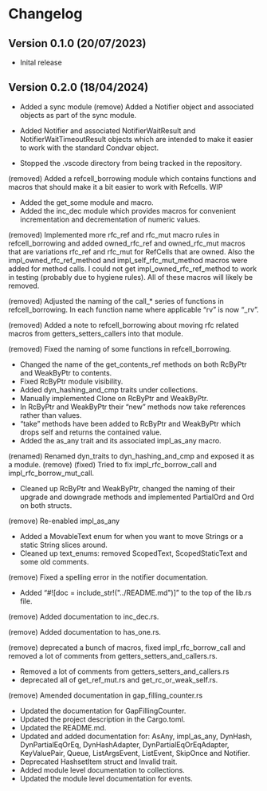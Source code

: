# Changelog

## Version 0.1.0 (20/07/2023)

- Inital release

## Version 0.2.0 (18/04/2024)

- Added a sync module
(remove) Added a Notifier object and associated objects as part of the sync module.

- Added Notifier and associated NotifierWaitResult and NotifierWaitTimeoutResult objects which are intended to make it easier to work with the standard Condvar object.

- Stopped the .vscode directory from being tracked in the repository.

(removed) Added a refcell_borrowing module which contains functions and macros that should make it a bit easier to work with Refcells. WIP

- Added the get_some module and macro.
- Added the inc_dec module which provides macros for convenient incrementation and decrementation of numeric values.

(removed) Implemented more rfc_ref and rfc_mut macro rules in refcell_borrowing and added owned_rfc_ref and owned_rfc_mut macros that are variations rfc_ref and rfc_mut for RefCells that are owned. Also the impl_owned_rfc_ref_method and impl_self_rfc_mut_method macros were added for method calls. I could not get impl_owned_rfc_ref_method to work in testing (probably due to hygiene rules). All of these macros will likely be removed.

(removed) Adjusted the naming of the call_* series of functions in refcell_borrowing. In each function name where applicable “rv” is now “_rv”.

(removed) Added a note to refcell_borrowing about moving rfc related macros from getters_setters_callers into that module.

(removed) Fixed the naming of some functions in  refcell_borrowing.

- Changed the name of the get_contents_ref methods on both RcByPtr and WeakByPtr to contents.
- Fixed RcByPtr module visibility.
- Added dyn_hashing_and_cmp traits under collections.
- Manually implemented Clone on RcByPtr and WeakByPtr.
- In RcByPtr and WeakByPtr their “new” methods now take references rather than values.
- “take” methods have been added to RcByPtr and WeakByPtr which drops self and returns the contained value.
- Added the as_any trait and its associated impl_as_any macro.

(renamed) Renamed dyn_traits to dyn_hashing_and_cmp and exposed it as a module.
(remove) (fixed) Tried to fix impl_rfc_borrow_call and impl_rfc_borrow_mut_call.

- Cleaned up RcByPtr and WeakByPtr, changed the naming of their upgrade and downgrade methods and implemented PartialOrd and Ord on both structs.

(remove) Re-enabled impl_as_any

- Added a MovableText enum for when you want to move Strings or a static String slices around.
- Cleaned up text_enums: removed ScopedText, ScopedStaticText and some old comments.

(remove) Fixed a spelling error in the notifier documentation.

- Added “#![doc = include_str!("../README.md")]” to the top of the lib.rs file.

(remove) Added documentation to inc_dec.rs.

(remove) Added documentation to has_one.rs.

(remove) deprecated a bunch of macros, fixed impl_rfc_borrow_call and removed a lot of comments from getters_setters_and_callers.rs.

- Removed a lot of comments from getters_setters_and_callers.rs
- deprecated all of get_ref_mut.rs and get_rc_or_weak_self.rs.

(remove) Amended documentation in gap_filling_counter.rs

- Updated the documentation for GapFillingCounter.
- Updated the project description in the Cargo.toml.
- Updated the README.md.
- Updated and added documentation for: AsAny, impl_as_any, DynHash, DynPartialEqOrEq, DynHashAdapter, DynPartialEqOrEqAdapter, KeyValuePair, Queue, ListArgsEvent, ListEvent, SkipOnce and Notifier.
- Deprecated HashsetItem struct and Invalid trait.
- Added module level documentation to collections.
- Updated the module level documentation for events.




